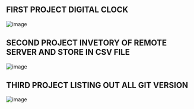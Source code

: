 ## FIRST PROJECT DIGITAL CLOCK

![image](https://user-images.githubusercontent.com/107435692/231806472-d47be032-cdb5-4d10-98b3-9fbaa201d1c8.png)


## SECOND PROJECT INVETORY OF REMOTE SERVER AND STORE IN CSV FILE

![image](https://user-images.githubusercontent.com/107435692/232011832-95209f57-3cec-45a4-b064-cd0333c79927.png)

## THIRD PROJECT LISTING OUT ALL GIT VERSION
![image](https://user-images.githubusercontent.com/107435692/232193387-8b138b52-d488-4676-82d3-90694a9f8a7b.png)

